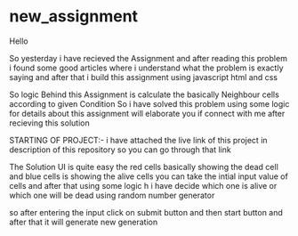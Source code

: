 

# new_assignment

Hello 


So yesterday i have recieved the Assignment and after reading this problem i found some good articles where i understand what the problem is exactly saying and after that i build this assignment using javascript html and css



So logic Behind this Assignment is calculate the basically Neighbour cells according to given Condition So i have solved this problem using some logic for details about this assignment will elaborate you if connect with me after recieving this solution



STARTING OF PROJECT:-
i have attached the live link of this project in description of this repository so you can go through that link



The Solution UI is quite easy the red cells basically showing the dead cell and blue cells is showing the alive cells you can take the intial input value of cells and after that using some logic h i have decide which one is alive or which one will be dead using random number generator


so after entering the input click on submit button and then start button and after that it will generate new generation
